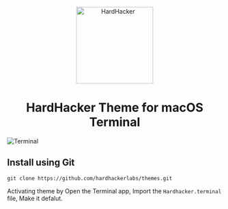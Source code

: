 <p align="center">
  <img width="180" src="https://github.com/hardhackerlabs/themes/raw/master/media/logo/logo.png" alt="HardHacker">
</p>

<h1 align="center">
  HardHacker Theme for macOS Terminal
</h1>

![Terminal](screenshots/Terminal%20app.png)

## Install using Git

```shell
git clone https://github.com/hardhackerlabs/themes.git
```

Activating theme by Open the Terminal app, Import the `Hardhacker.terminal` file, Make it defalut.
